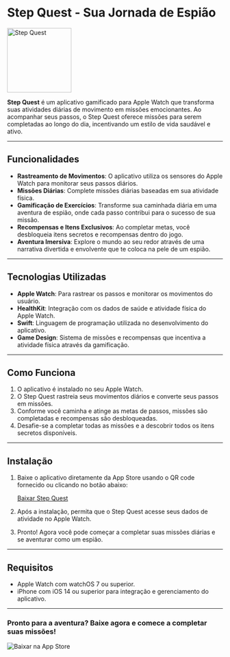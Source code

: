 # Step Quest - Sua Jornada de Espião

<img src="https://is1-ssl.mzstatic.com/image/thumb/Purple221/v4/49/46/2f/49462f85-df70-277f-c814-e4175f7156d7/AppIcon-0-0-1x_U007ewatch-0-0-85-220.png/340x340bb.webp" alt="Step Quest" width="150">

**Step Quest** é um aplicativo gamificado para Apple Watch que transforma suas atividades diárias de movimento em missões emocionantes. Ao acompanhar seus passos, o Step Quest oferece missões para serem completadas ao longo do dia, incentivando um estilo de vida saudável e ativo.

---

## Funcionalidades

- **Rastreamento de Movimentos**: O aplicativo utiliza os sensores do Apple Watch para monitorar seus passos diários.
- **Missões Diárias**: Complete missões diárias baseadas em sua atividade física.
- **Gamificação de Exercícios**: Transforme sua caminhada diária em uma aventura de espião, onde cada passo contribui para o sucesso de sua missão.
- **Recompensas e Itens Exclusivos**: Ao completar metas, você desbloqueia itens secretos e recompensas dentro do jogo.
- **Aventura Imersiva**: Explore o mundo ao seu redor através de uma narrativa divertida e envolvente que te coloca na pele de um espião.

---

## Tecnologias Utilizadas

- **Apple Watch**: Para rastrear os passos e monitorar os movimentos do usuário.
- **HealthKit**: Integração com os dados de saúde e atividade física do Apple Watch.
- **Swift**: Linguagem de programação utilizada no desenvolvimento do aplicativo.
- **Game Design**: Sistema de missões e recompensas que incentiva a atividade física através da gamificação.

---

## Como Funciona

1. O aplicativo é instalado no seu Apple Watch.
2. O Step Quest rastreia seus movimentos diários e converte seus passos em missões.
3. Conforme você caminha e atinge as metas de passos, missões são completadas e recompensas são desbloqueadas.
4. Desafie-se a completar todas as missões e a descobrir todos os itens secretos disponíveis.

---

## Instalação

1. Baixe o aplicativo diretamente da App Store usando o QR code fornecido ou clicando no botão abaixo:

   [Baixar Step Quest](https://apple.co/4eiCFn5)

2. Após a instalação, permita que o Step Quest acesse seus dados de atividade no Apple Watch.

3. Pronto! Agora você pode começar a completar suas missões diárias e se aventurar como um espião.

---

## Requisitos

- Apple Watch com watchOS 7 ou superior.
- iPhone com iOS 14 ou superior para integração e gerenciamento do aplicativo.

---

### Pronto para a aventura? Baixe agora e comece a completar suas missões!

![Baixar na App Store](https://toolbox.marketingtools.apple.com/api/v2/badges/download-on-the-app-store/black/en-us?releaseDate=1717632000) 
